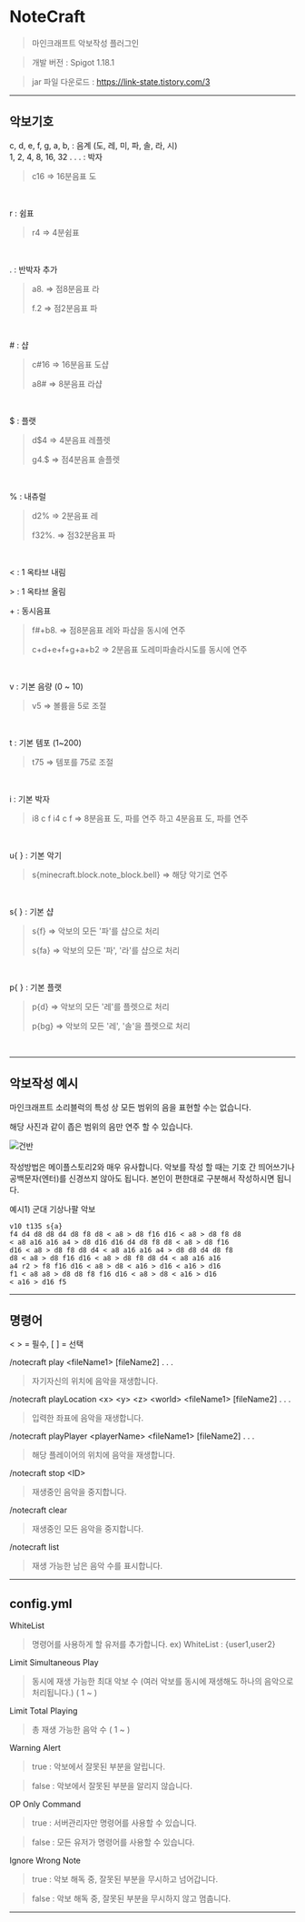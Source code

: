 # NoteCraft

> 마인크래프트 악보작성 플러그인

> 개발 버전 : Spigot 1.18.1

> jar 파일 다운로드 : https://link-state.tistory.com/3

***

## 악보기호

c, d, e, f, g, a, b, : 음계 (도, 레, 미, 파, 솔, 라, 시)
<br>
1, 2, 4, 8, 16, 32 . . . : 박자
> c16 => 16분음표 도
<br>

r : 쉼표
> r4 => 4분쉼표
<br>

. : 반박자 추가
> a8. => 점8분음표 라
> 
> f.2 => 점2분음표 파
<br>

\# : 샵
> c#16 => 16분음표 도샵
> 
> a8# => 8분음표 라샵
<br>

$ : 플랫
> d$4 => 4분음표 레플렛
> 
> g4.$ => 점4분음표 솔플렛
<br>

% : 내츄럴
> d2% => 2분음표 레
> 
> f32%. => 점32분음표 파
<br>

< : 1 옥타브 내림
<br>

\> : 1 옥타브 올림
<br>

\+ : 동시음표
> f#+b8. => 점8분음표 레와 파샵을 동시에 연주
> 
> c+d+e+f+g+a+b2 => 2분음표 도레미파솔라시도를 동시에 연주
<br>

v : 기본 음량 (0 ~ 10)
> v5 => 볼륨을 5로 조절
<br>

t : 기본 템포 (1~200)
> t75 => 템포를 75로 조절
<br>

i : 기본 박자
> i8 c f i4 c f => 8분음표 도, 파를 연주 하고 4분음표 도, 파를 연주
<br>

u{ } : 기본 악기
> s{minecraft.block.note_block.bell} => 해당 악기로 연주
<br>

s{ } : 기본 샵
> s{f} => 악보의 모든 '파'를 샵으로 처리
> 
> s{fa} => 악보의 모든 '파', '라'를 샵으로 처리
<br>

p{ } : 기본 플랫
> p{d} => 악보의 모든 '레'를 플렛으로 처리
> 
> p{bg} => 악보의 모든 '레', '솔'을 플렛으로 처리
<br>

***

## 악보작성 예시

마인크래프트 소리블럭의 특성 상 모든 범위의 음을 표현할 수는 없습니다.

해당 사진과 같이 좁은 범위의 음만 연주 할 수 있습니다.

![건반](https://user-images.githubusercontent.com/60739875/156932308-b310c91a-a8fd-47dc-a9a0-71d879dd48b1.png)
<br>
<br>
작성방법은 메이플스토리2와 매우 유사합니다.
악보를 작성 할 때는 기호 간 띄어쓰기나 공백문자(엔터)를 신경쓰지 않아도 됩니다.
본인이 편한대로 구분해서 작성하시면 됩니다.

예시1) 군대 기상나팔 악보
```
v10 t135 s{a}
f4 d4 d8 d8 d4 d8 f8 d8 < a8 > d8 f16 d16 < a8 > d8 f8 d8
< a8 a16 a16 a4 > d8 d16 d16 d4 d8 f8 d8 < a8 > d8 f16
d16 < a8 > d8 f8 d8 d4 < a8 a16 a16 a4 > d8 d8 d4 d8 f8
d8 < a8 > d8 f16 d16 < a8 > d8 f8 d8 d4 < a8 a16 a16
a4 r2 > f8 f16 d16 < a8 > d8 < a16 > d16 < a16 > d16
f1 < a8 a8 > d8 d8 f8 f16 d16 < a8 > d8 < a16 > d16
< a16 > d16 f5
```

***

## 명령어

< \> = 필수, [ ] = 선택

/notecraft play <fileName1\> [fileName2] . . .
> 자기자신의 위치에 음악을 재생합니다.
  
/notecraft playLocation <x\> <y\> <z\> <world\> <fileName1\> [fileName2] . . .
> 입력한 좌표에 음악을 재생합니다.
  
/notecraft playPlayer <playerName\> <fileName1\> [fileName2] . . .
> 해당 플레이어의 위치에 음악을 재생합니다.
  
/notecraft stop <ID\>
> 재생중인 음악을 중지합니다.
  
/notecraft clear
> 재생중인 모든 음악을 중지합니다.
  
/notecraft list
> 재생 가능한 남은 음악 수를 표시합니다.

***

## config.yml

WhiteList
> 명령어를 사용하게 할 유저를 추가합니다. ex) WhiteList : {user1,user2}

Limit Simultaneous Play
> 동시에 재생 가능한 최대 악보 수 (여러 악보를 동시에 재생해도 하나의 음악으로 처리됩니다.) ( 1 ~ )

Limit Total Playing
> 총 재생 가능한 음악 수 ( 1 ~  )

Warning Alert
> true  : 악보에서 잘못된 부분을 알립니다.

> false : 악보에서 잘못된 부분을 알리지 않습니다.

OP Only Command
> true  : 서버관리자만 명령어를 사용할 수 있습니다.

> false : 모든 유저가 명령어를 사용할 수 있습니다.

Ignore Wrong Note
> true : 악보 해독 중, 잘못된 부분을 무시하고 넘어갑니다.

> false : 악보 해독 중, 잘못된 부분을 무시하지 않고 멈춥니다.

***
